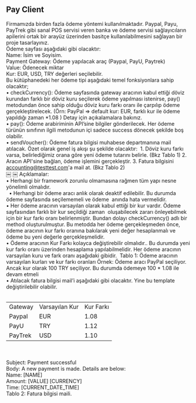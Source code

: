 ## Pay Client

Firmamızda birden fazla ödeme yöntemi kullanılmaktadır. Paypal, Payu, PayTrek gibi sanal POS servisi veren banka ve ödeme servisi sağlayıcıların apilerini ortak bir arayüz üzerinden basitçe kullanılabilmesini sağlayan bir proje tasarlayınız. <br/>
Ödeme sayfası aşağıdaki gibi olacaktır: <br/>
Name: İsim ve Soyisim.<br/>
Payment Gateway: Ödeme yapılacak araç (Paypal, PayU, Paytrek)<br/>
Value: Ödenecek miktar<br/>
Kur: EUR, USD, TRY değerleri seçilebilir.<br/>
Bu kütüphanedeki her ödeme tipi aşağıdaki temel fonksiyonlara sahip olacaktır; <br/>
	•	checkCurrency(): Ödeme sayfasında gateway aracının kabul ettiği döviz kurundan farklı bir döviz kuru seçilerek ödeme yapılması istenirse, pay() metodundan önce sahip olduğu döviz kuru farkı oranı ile çarpılıp ödeme gerçekleştirelecek. (Örn: PayPal => default kur: EUR, farklı kur ile ödeme yapıldığı zaman *1.08 ) Detay için açıkalamalara bakınız.  <br/>
	•	pay(): Ödeme arabiriminin API’sine bilgiler gönderilecek. Her ödeme türünün sınıfının ilgili metodunun içi sadece success dönecek şekilde boş olabilir.  <br/>
	•	sendVoucher(): Ödeme fatura bilgisi muhabese departmanına mail atılacak. Özet olarak genel iş akışı şu şekilde olacaktır:  1. Döviz kuru farkı varsa, belirlediğimiz orana göre yeni ödeme tutarını belirle. (Bkz Tablo 1) 2. Aracın API'sine bağlan, ödeme işlemini gerçekleştir. 3. Fatura bilgisini accounting@testtest.com'a mail at. (Bkz Tablo 2)  <br/>
￼ ￼ 
Açıklamalar: <br/>
	•	Herhangi bir framework zorunlu olmamasına rağmen tüm yapı nesne yönelimli olmalıdır. <br/> 
	•	Herhangi bir ödeme aracı anlık olarak deaktif edilebilir. Bu durumda ödeme sayfasında seçilememeli ve ödeme  anında hata vermelidir.  <br/>
	•	Her ödeme aracının varsayılan olarak kabul ettiği bir kur vardır. Ödeme sayfasından farklı bir kur seçildiği zaman  oluşabilecek zararı önleyebilmek için bir kur farkı oranı belirlenmiştir. Bundan dolayı checkCurrency() adlı bir method oluşturulmuştur. Bu metodda her ödeme gerçekleşmeden önce, ödeme aracının kur farkı oranına bakılarak yeni değer hesaplanmalı ve ödeme bu yeni değerle gerçekleşmelidir.  <br/>
	•	Ödeme aracının Kur Farkı kolayca değiştirebilir olmalıdır.. Bu durumda yeni kur farkı oranı üzerinden hesaplama yapılabilmelidir. Her ödeme aracının varsayılan kuru ve fark oranı aşağıdaki gibidir.  Tablo 1: Ödeme aracının varsayılan kurları ve kur farkı oranları Örnek: Ödeme aracı PayPal seçiliyor. Ancak kur olarak 100 TRY seçiliyor. Bu durumda ödemeye 100 * 1.08 ile devam etmeli  <br/>
	•	Atılacak fatura bilgisi mail’i aşağıdaki gibi olacaktır. Yine bu template değiştirilebilir olabilir.<br/><br/>
<table>
	<tr>
		<td>Gateway</td>
		<td>Varsayılan Kur</td>
		<td>Kur Farkı</td>
	</tr>
	<tr>
		<td>Paypal</td>
		<td>EUR</td>
		<td>1.08</td>
	</tr>
	<tr>
		<td>PayU</td>
		<td>TRY</td>
		<td>1.12</td>
	</tr>
	<tr>
		<td>PayTrek</td>
		<td>USD</td>
		<td>1.10</td>
	</tr>
</table>
<br/><br/>
Subject: Payment successful <br/>
Body: A new payment is made. Details are below:<br/>
Name: [NAME] <br/>
Amount: [VALUE] [CURRENCY] <br/>
Time: [CURRENT_DATE_TIME] <br/>
Tablo 2: Fatura bilgisi maili. <br/>
